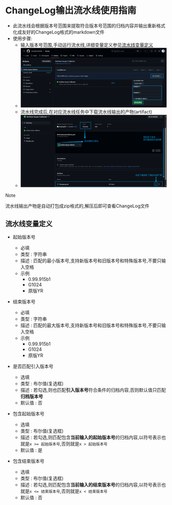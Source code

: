 # ChangeLog输出流水线使用指南

- 此流水线会根据版本号范围来提取符合版本号范围的归档内容并输出重新格式化成友好的ChangeLog格式的markdown文件
- 使用步骤:
  - 输入版本号范围,手动运行流水线,详细变量定义参见[流水线变量定义](#流水线变量定义)
  - ![0](./image/ChangeLog输出流水线使用指南/step1.png)
  - 流水线完成后,在对应流水线任务中下载流水线输出的产物(artifact)
  - ![1](./image/ChangeLog输出流水线使用指南/step2.png)

> [!NOTE]
> 流水线输出产物是自动打包成zip格式的,解压后即可查看ChangeLog文件


## 流水线变量定义
- 起始版本号
  - 必填
  - 类型 : 字符串 
  - 描述 : 匹配的最小版本号,支持新版本号和旧版本号和特殊版本号,不要只输入空格
  - 示例 
    - 0.99.915b1 
    - G1024 
    - 原版YR

- 结束版本号
  - 必填
  - 类型 : 字符串 
  - 描述 : 匹配的最大版本号,支持新版本号和旧版本号和特殊版本号,不要只输入空格
  - 示例 
    - 0.99.915b1 
    - G1024 
    - 原版YR

- 是否匹配引入版本号
  - 选填
  - 类型 : 布尔值(复选框)
  - 描述 : 若勾选,则也匹配**引入版本号**符合条件的归档内容,否则默认值只匹配**归档版本号**
  - 默认值 : 否

- 包含起始版本号
  - 选填
  - 类型 : 布尔值(复选框)
  - 描述 : 若勾选,则匹配包含**当前输入的起始版本号**的归档内容,以符号表示也就是`x >= 起始版本号`,否则就是`x > 起始版本号`
  - 默认值 : 是

- 包含结束版本号
  - 选填
  - 类型 : 布尔值(复选框)
  - 描述 : 若勾选,则匹配包含**当前输入的结束版本号**的归档内容,以符号表示也就是`x <= 结束版本号`,否则就是`x < 结束版本号`
  - 默认值 : 否
  
  




